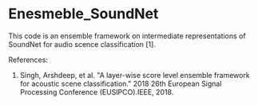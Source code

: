 # Enesmeble_SoundNet

This code is an ensemble framework on intermediate representations of SoundNet for audio scence classification [1].





References:
1. Singh, Arshdeep, et al. "A layer-wise score level ensemble framework for acoustic scene classification." 2018 26th European Signal Processing Conference (EUSIPCO).IEEE, 2018.
